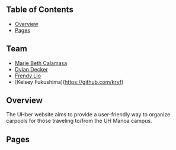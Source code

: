## Table of Contents

* [Overview](#overview)
* [Pages](#pages)

## Team
* [Marie Beth Calamasa](https://github.com/mcalamasa)
* [Dylan Decker](https://github.com/dylandecker)
* [Frendy Lio](https://github.com/frendylio)
* [Kelsey Fukushima)(https://github.com/kryf)

## Overview

The UHber website aims to provide a user-friendly way to organize carpools for those traveling to/from the UH Manoa campus. 

## Pages
